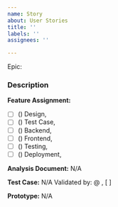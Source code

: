 ```yaml
---
name: Story
about: User Stories
title: ''
labels: ''
assignees: ''

---
```


Epic:

### Description

**Feature Assignment:**
- [ ]  () Design, 
- [ ]  () Test Case, 
- [ ]  () Backend, 
- [ ]  () Frontend,  
- [ ]  () Testing, 
- [ ]  () Deployment, 

**Analysis Document:**
N/A

**Test Case:**
N/A
Validated by: @ , [ ]

**Prototype:**
N/A
